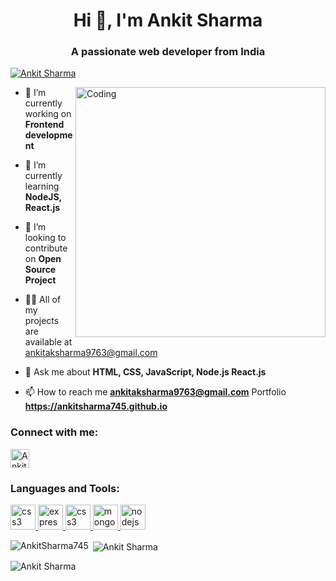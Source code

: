 
<h1 align="center">Hi 👋, I'm Ankit Sharma</h1>
<h3 align="center">A passionate web developer from India</h3>


<p align="left"> <a href="https://github.com/ryo-ma/github-profile-trophy"><img src="https://github-profile-trophy.vercel.app/?username=AnkitSharma745" alt="Ankit Sharma" /></a> </p>

<img align="right" alt="Coding" width="400" src="https://media1.tenor.com/m/2uyENRmiUt0AAAAC/coding.gif">

- 🔭 I’m currently working on **Frontend development**

- 🌱 I’m currently learning **NodeJS, React.js**

- 👯 I’m looking to contribute on **Open Source Project**

- 👨‍💻 All of my projects are available at ankitaksharma9763@gmail.com
- 💬 Ask me about **HTML, CSS, JavaScript, Node.js React.js**

- 📫 How to reach me **ankitaksharma9763@gmail.com**
Portfolio **https://ankitsharma745.github.io**


<h3 align="left">Connect with me:</h3>
<p align="left">
<a href="https://www.linkedin.com/in/ankit-sharma745" target="_blank"><img align="center" src="https://img.shields.io/badge/LinkedIn-%230077B5.svg?logo=linkedin&logoColor=white" alt="Ankit Sharma" height="30" /></a>
</p>

<h3 align="left">Languages and Tools:</h3>
<p align="left"> 
<a href="https://www.w3schools.com/css/" target="_blank" rel="noreferrer"> <img src="https://img.shields.io/badge/html5-%23E34F26.svg?style=for-the-badge&logo=html5&logoColor=white" alt="css3" height="40"/> </a>
<a href="https://expressjs.com" target="_blank" rel="noreferrer"> <img src="https://img.shields.io/badge/css3-%231572B6.svg?style=for-the-badge&logo=css3&logoColor=white" alt="express" height="40"/> </a>
<a href="https://www.w3schools.com/css/" target="_blank" rel="noreferrer"> <img src="https://img.shields.io/badge/javascript-%23323330.svg?style=for-the-badge&logo=javascript&logoColor=%23F7DF1E" alt="css3" height="40"/> </a>
<a href="https://www.mongodb.com/" target="_blank" rel="noreferrer"> <img src="https://img.shields.io/badge/node.js-6DA55F?style=for-the-badge&logo=node.js&logoColor=white" alt="mongodb" height="40"/> </a> 
<a href="https://nodejs.org" target="_blank" rel="noreferrer"> <img src="https://img.shields.io/badge/-ReactJs-61DAFB?logo=react&logoColor=white&style=for-the-badge" alt="nodejs" height="40"/> </a> 

<p><img align="left" src="https://github-readme-stats.vercel.app/api/top-langs?username=AnkitSharma745&show_icons=true&locale=en&layout=compact" alt="AnkitSharma745" /></p>

<p>&nbsp;<img align="center" src="https://github-readme-stats.vercel.app/api?username=AnkitSharma745&show_icons=true&locale=en" alt="Ankit Sharma" /></p>

<p><img align="center" src="https://github-readme-streak-stats.herokuapp.com/?user=AnkitSharma745&" alt="Ankit Sharma" /></p>
